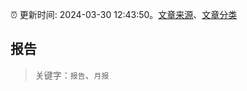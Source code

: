 :alarm_clock: 更新时间: 2024-03-30 12:43:50。[文章来源](/README.md)、[文章分类](/TAGS.md)

## 报告


> 关键字：`报告`、`月报`



